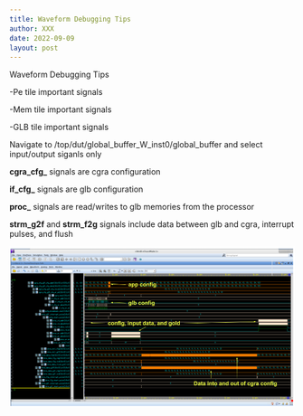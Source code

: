 ```yaml
---
title: Waveform Debugging Tips
author: XXX
date: 2022-09-09
layout: post
---
```


Waveform Debugging Tips

-Pe tile important signals

-Mem tile important signals

-GLB tile important signals

Navigate to /top/dut/global_buffer_W_inst0/global_buffer and select input/output siganls only

**cgra_cfg_** signals are cgra configuration

**if_cfg_** signals are glb configuration 

**proc_** signals are read/writes to glb memories from the processor

**strm_g2f** and **strm_f2g** signals include data between glb and cgra, interrupt pulses, and flush

![Alt text](./glb_waveform.png?raw=true "Title")
